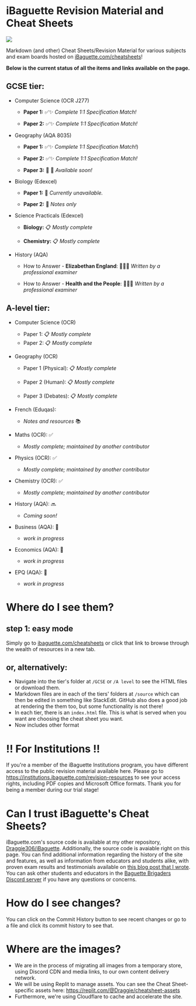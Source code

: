 # iBaguette Revision Material and Cheat Sheets

[![](https://data.jsdelivr.com/v1/package/gh/draggie306/cheatsheets/badge)](https://www.jsdelivr.com/package/gh/draggie306/cheatsheets)

Markdown (and other) Cheat Sheets/Revision Material for various subjects and exam boards hosted on [iBaguette.com/cheatsheets](https://ibaguette.com/cheatsheets)!

**Below is the current status of all the items and links available on the page.**

## **GCSE tier:**
    
-   Computer Science (OCR J277)
	- **Paper 1:** ✅✨
	  _Complete 1:1 Specification Match!_

	- **Paper 2:** ✅✨
	  _Complete 1:1 Specification Match!_

-   Geography (AQA 8035)
	-   **Paper 1:** ✅✨
	 _Complete 1:1 Specification Match!_)
	 
	-   **Paper 2:** ✅✨
	  _Complete 1:1 Specification Match!_
	  
	-   **Paper 3:** 🚀 📅
	 _Available soon!_

-   Biology (Edexcel)
	-    **Paper 1:**  🚧 
	  _Currently unavailable._
	 
	-    **Paper 2:**  📝 
	  _Notes only_

-   Science Practicals (Edexcel)
	- **Biology:** 📋
	  _Mostly complete_
	 
	- **Chemistry:** 📋 
	  _Mostly complete_

-   History (AQA)
      -  How to Answer - **Elizabethan England**: 👩‍🏫✅
       _Written by a professional examiner_
      
      - How to Answer - **Health and the People**: 👩‍🏫✅
	_Written by a professional examiner_	
    
## **A-level tier:**
    
-   Computer Science (OCR)
	- Paper 1: 📋 
	  _Mostly complete_
	- Paper 2: 📋 
	  _Mostly complete_

-   Geography (OCR) 
	-  Paper 1 (Physical): 📋 
	  _Mostly complete_

	-  Paper 2 (Human): 📋 
	  _Mostly complete_

	-  Paper 3 (Debates): 📋 
	  _Mostly complete_

-   French (Eduqas):

	  -  _Notes and resources_ 📚

-   Maths (OCR): ✅
	-  *Mostly complete; maintained by another contributor* 

-   Physics (OCR): ✅
	-  *Mostly complete; maintained by another contributor* 

-   Chemistry (OCR): ✅
	-  *Mostly complete; maintained by another contributor* 

-   History (AQA): 🔜
	- *Coming soon!*

-   Business (AQA): 🚧
	   -  _work in progress_

-   Economics (AQA): 🚧
	   -  _work in progress_

-   EPQ (AQA): 🚧
	-   _work in progress_ 
 
# Where do I see them?

## step 1: easy mode
Simply go to [ibaguette.com/cheatsheets](https://ibaguette.com/cheatsheets) or click that link to browse through the wealth of resources in a new tab.

## or, alternatively:
- Navigate into the tier's folder at `/GCSE` or `/A level` to see the HTML files or download them.
- Markdown files are in each of the tiers' folders at `/source` which can then be edited in something like StackEdit. GitHub also does a good job at rendering the them too, but some functionality is not there!
- In each tier, there is an `index.html` file. This is what is served when you want are choosing the cheat sheet you want.
- Now includes other format


# !! For Institutions !!
If you're a member of the iBaguette Institutions program, you have different access to the public revision material available here.
Please go to https://institutions.ibaguette.com/revision-resources to see your access rights, including PDF copies and Microsoft Office formats.
Thank you for being a member during our trial stage!


# Can I trust iBaguette's Cheat Sheets?
iBaguette.com's source code is available at my other repository, [Draggie306/iBaguette](https://github.com/Draggie306/iBaguette). Additionally, the source code is avaiable right on this page.
You can find additional information regarding the history of the site and features, as well as information from educators and students alike, with proven exam results and testimonials available on [this blog post that I wrote](https://www.ibaguette.com/2023/04/what-is-iBaguette.html). You can ask other students and educators in the [Baguette Brigaders Discord server](https://discord.gg/xz4SjyuBND) if you have any questions or concerns.


# How do I see changes?
You can click on the Commit History button to see recent changes or go to a file and click its commit history to see that.


# Where are the images?
- We are in the process of migrating all images from a temporary store, using Discord CDN and media links, to our own content delivery network.
- We will be using Replit to manage assets. You can see the Cheat Sheet-specific assets here: https://replit.com/@Draggie/cheatsheet-assets
- Furthermore, we're using Cloudflare to cache and accelerate the site.
